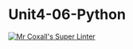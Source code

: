 # Unit4-06-Python
[![Mr Coxall's Super Linter](https://github.com/ICS3U-Programming-Kestrel-B/Unit4-06-Python/workflows/Mr%20Coxall's%20Super%20Linter/badge.svg)](https://github.com/ICS3U-Programming-Kestrel-B/Unit4-06-Python/actions/)
